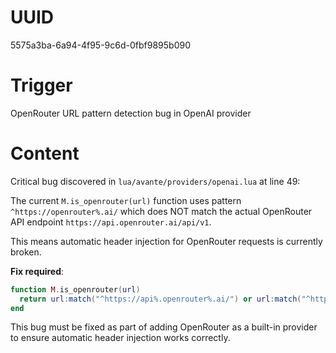 # UUID
5575a3ba-6a94-4f95-9c6d-0fbf9895b090

# Trigger
OpenRouter URL pattern detection bug in OpenAI provider

# Content
Critical bug discovered in `lua/avante/providers/openai.lua` at line 49:

The current `M.is_openrouter(url)` function uses pattern `^https://openrouter%.ai/` which does NOT match the actual OpenRouter API endpoint `https://api.openrouter.ai/api/v1`.

This means automatic header injection for OpenRouter requests is currently broken.

**Fix required**:
```lua
function M.is_openrouter(url) 
  return url:match("^https://api%.openrouter%.ai/") or url:match("^https://openrouter%.ai/")
end
```

This bug must be fixed as part of adding OpenRouter as a built-in provider to ensure automatic header injection works correctly.